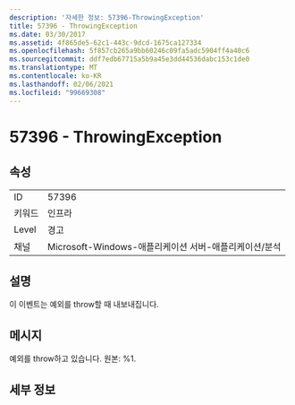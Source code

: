 ```yaml
---
description: '자세한 정보: 57396-ThrowingException'
title: 57396 - ThrowingException
ms.date: 03/30/2017
ms.assetid: 4f865de5-62c1-443c-9dcd-1675ca127334
ms.openlocfilehash: 5f857cb265a9bb60246c09fa5adc5904ff4a40c6
ms.sourcegitcommit: ddf7edb67715a5b9a45e3dd44536dabc153c1de0
ms.translationtype: MT
ms.contentlocale: ko-KR
ms.lasthandoff: 02/06/2021
ms.locfileid: "99669308"
---
```

# <a name="57396---throwingexception"></a>57396 - ThrowingException

## <a name="properties"></a>속성  
  
|||  
|-|-|  
|ID|57396|  
|키워드|인프라|  
|Level|경고|  
|채널|Microsoft-Windows-애플리케이션 서버-애플리케이션/분석|  
  
## <a name="description"></a>설명  

 이 이벤트는 예외를 throw할 때 내보내집니다.  
  
## <a name="message"></a>메시지  

 예외를 throw하고 있습니다. 원본: %1.  
  
## <a name="details"></a>세부 정보
